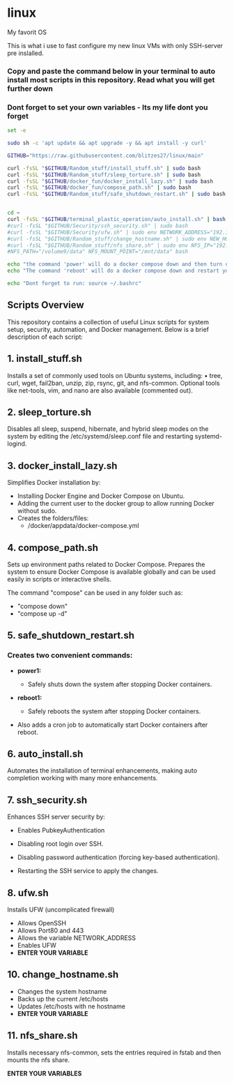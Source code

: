 # linux #
My favorit OS

This is what i use to fast configure my new linux VMs with only SSH-server pre inslalled.


### Copy and paste the command below in your terminal to auto install most scripts in this repository. Read what you will get further down ###

### Dont forget to set your own variables - Its my life dont you forget ###

```bash
set -e

sudo sh -c 'apt update && apt upgrade -y && apt install -y curl'

GITHUB="https://raw.githubusercontent.com/blitzes27/linux/main"

curl -fsSL "$GITHUB/Random_stuff/install_stuff.sh" | sudo bash
curl -fsSL "$GITHUB/Random_stuff/sleep_torture.sh" | sudo bash
curl -fsSL "$GITHUB/docker_fun/docker_install_lazy.sh" | sudo bash
curl -fsSL "$GITHUB/docker_fun/compose_path.sh" | sudo bash
curl -fsSL "$GITHUB/Random_stuff/safe_shutdown_restart.sh" | sudo bash


cd ~
curl -fsSL "$GITHUB/terminal_plastic_operation/auto_install.sh" | bash
#curl -fsSL "$GITHUB/Security/ssh_security.sh" | sudo bash
#curl -fsSL "$GITHUB/Security/ufw.sh" | sudo env NETWORK_ADDRESS="192.168.0.0/24" bash
#curl -fsSL "$GITHUB/Random_stuff/change_hostname.sh" | sudo env NEW_HOSTNAME="FROG" bash
#curl -fsSL "$GITHUB/Random_stuff/nfs_share.sh" | sudo env NFS_IP="192.168.0.0" \
#NFS_PATH="/volume9/data" NFS_MOUNT_POINT="/mnt/data" bash

echo "the command 'power' will do a docker compose down and then turn off the OS"
echo "The command 'reboot' will do a docker compose down and restart your OS"

echo "Dont forget to run: source ~/.bashrc"
```



## Scripts Overview ##

This repository contains a collection of useful Linux scripts for system setup, security, automation, and Docker management. Below is a brief description of each script:



## 1. install_stuff.sh ##

Installs a set of commonly used tools on Ubuntu systems, including:
	•	tree, curl, wget, fail2ban, unzip, zip, rsync, git, and nfs-common.
Optional tools like net-tools, vim, and nano are also available (commented out).



## 2. sleep_torture.sh ##

Disables all sleep, suspend, hibernate, and hybrid sleep modes on the system by editing the /etc/systemd/sleep.conf file and restarting systemd-logind.



## 3. docker_install_lazy.sh ## 

Simplifies Docker installation by:
* Installing Docker Engine and Docker Compose on Ubuntu.
* Adding the current user to the docker group to allow running Docker without sudo.
* Creates the folders/files: 
    - /docker/appdata/docker-compose.yml



## 4. compose_path.sh

Sets up environment paths related to Docker Compose. Prepares the system to ensure Docker Compose is available globally and can be used easily in scripts or interactive shells.

The command "compose" can be used in any folder such as:
* "compose down"
* "compose up -d"


## 5. safe_shutdown_restart.sh ##

### Creates two convenient commands: ###

* **power1:** 
    - Safely shuts down the system after stopping Docker containers.

* **reboot1:** 
    - Safely reboots the system after stopping Docker containers.

* Also adds a cron job to automatically start Docker containers after reboot.


## 6. auto_install.sh ##

Automates the installation of terminal enhancements, making auto completion working with many more enhancements.

## 7. ssh_security.sh ##

Enhances SSH server security by:

* Enables PubkeyAuthentication

* Disabling root login over SSH.
	
* Disabling password authentication (forcing key-based        authentication).
	
* Restarting the SSH service to apply the changes.

## 8. ufw.sh ##
Installs UFW (uncomplicated firewall)
* Allows OpenSSH
* Allows Port80 and 443
* Allows the variable NETWORK_ADDRESS
* Enables UFW
* **ENTER YOUR VARIABLE**

## 10. change_hostname.sh ##
* Changes the system hostname
* Backs up the current /etc/hosts
* Updates /etc/hosts with ne hostname
* **ENTER YOUR VARIABLE**

## 11. nfs_share.sh ##

Installs necessary nfs-common, sets the entries required in fstab and then mounts the nfs share. 

**ENTER YOUR VARIABLES**